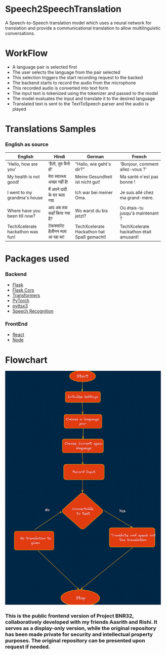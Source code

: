 # Speech2SpeechTranslation
A Speech-to-Speech translation model which uses a neural network for translation and provide a communicational translation to allow multilinguistic conversations.

# WorkFlow

- A language pair is selected first
- The user selects the language from the pair selected
- This selection triggers the start recording request to the backed
- The backend starts to record the audio from the microphone
- This recorded audio is converted into text form
- The input text is tokenized using the tokenizer and passed to the model
- The model evaluates the input and translate it to the desired language
- Translated text is sent to the TextToSpeech parser and the audio is played

# Translations Samples

### English as source
| English                          | Hindi                            | German                                    | French                                 |
| -------------------------------- | -------------------------------- | ----------------------------------------- | -------------------------------------- |
| 'Hello, how are you'             | 'हैलो, तुम कैसे हो'              | "Hallo, wie geht's dir?"                  | 'Bonjour, comment allez-vous ?'        |
| My health is not good!           | मेरा स्वास्थ्य अच्छा नहीं है!    | Meine Gesundheit ist nicht gut!           | Ma santé n'est pas bonne !             |
| I went to my grandma's house     | मैं अपने दादी के घर चला गया      | Ich war bei meiner Oma.                   | Je suis allé chez ma grand-mère.       |
| Where have you been till now?    | आप अब तक कहाँ किया गया है?       | Wo warst du bis jetzt?                    | Où étais-tu jusqu'à maintenant ?       |
| TechXcelerate hackathon was fun! | टेकक्सारेट हैलीनन मज़ा आ रहा था! | TechXcelerate Hackathon hat Spaß gemacht! | TechXcelerate hackathon était amusant! |

# Packages used
### Backend
- [Flask](https://flask.palletsprojects.com/en/stable/)
- [Flask Cors](https://flask-cors.readthedocs.io/en/latest/)
- [Transformers](https://huggingface.co/docs/transformers/v4.17.0/en/index)
- [PyTorch](https://pytorch.org/)
- [pyttsx3](https://pyttsx3.readthedocs.io/en/latest/index.html)
- [Speech Recognition](https://pypi.org/project/SpeechRecognition/)

### FrontEnd
- [React](https://react.dev/)
- [Node](https://nodejs.org/en)

# Flowchart
<img src="imgs/flowchart.png" style="align-self: center" alt="flowchart">

### This is the public frontend version of Project BNR32, collaboratively developed with my friends Aasrith and Rishi. It serves as a display-only version, while the original repository has been made private for security and intellectual property purposes. The original repository can be presented upon request if needed.
